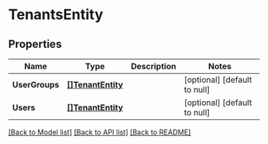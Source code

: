 # TenantsEntity

## Properties
Name | Type | Description | Notes
------------ | ------------- | ------------- | -------------
**UserGroups** | [**[]TenantEntity**](TenantEntity.md) |  | [optional] [default to null]
**Users** | [**[]TenantEntity**](TenantEntity.md) |  | [optional] [default to null]

[[Back to Model list]](../README.md#documentation-for-models) [[Back to API list]](../README.md#documentation-for-api-endpoints) [[Back to README]](../README.md)

